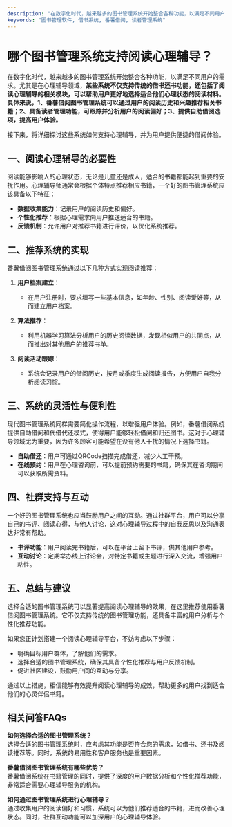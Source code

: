```yaml
---
description: "在数字化时代，越来越多的图书管理系统开始整合各种功能，以满足不同用户的需求。尤其是在心理辅导领域，**某些系统不仅支持传统的借书还书功能，还包括了阅读心理辅导的相关模块，可以帮助用户更好地选择适合他们心理状态的阅读材料。具体来说，1、番薯借阅图书管理系统可以通过用户的阅读历史和兴趣推荐相关书籍；2、具备读者管理功能，可跟踪并分析用户的阅读偏好；3、提供自助借阅选项，提高用户体验。**"
keywords: "图书管理软件, 借书系统, 番薯借阅, 读者管理系统"
---
```

# 哪个图书管理系统支持阅读心理辅导？

在数字化时代，越来越多的图书管理系统开始整合各种功能，以满足不同用户的需求。尤其是在心理辅导领域，**某些系统不仅支持传统的借书还书功能，还包括了阅读心理辅导的相关模块，可以帮助用户更好地选择适合他们心理状态的阅读材料。具体来说，1、番薯借阅图书管理系统可以通过用户的阅读历史和兴趣推荐相关书籍；2、具备读者管理功能，可跟踪并分析用户的阅读偏好；3、提供自助借阅选项，提高用户体验。**

接下来，将详细探讨这些系统如何支持心理辅导，并为用户提供便捷的借阅体验。

## **一、阅读心理辅导的必要性**

阅读能够影响人的心理状态，无论是儿童还是成人，适合的书籍都能起到重要的安抚作用。心理辅导师通常会根据个体特点推荐相应书籍，一个好的图书管理系统应该具备以下特征：

- **数据收集能力**：记录用户的阅读历史和偏好。
- **个性化推荐**：根据心理需求向用户推送适合的书籍。
- **反馈机制**：允许用户对推荐书籍进行评价，以优化系统推荐。

## **二、推荐系统的实现**

番薯借阅图书管理系统通过以下几种方式实现阅读推荐：

1. **用户档案建立**：
   - 在用户注册时，要求填写一些基本信息，如年龄、性别、阅读爱好等，从而建立用户档案。
   
2. **算法推荐**：
   - 利用机器学习算法分析用户的历史阅读数据，发现相似用户的共同点，从而推出对其他用户的推荐书单。
   
3. **阅读活动跟踪**：
   - 系统会记录用户的借阅历史，按月或季度生成阅读报告，方便用户自我分析阅读习惯。

## **三、系统的灵活性与便利性**

现代图书管理系统同样需要简化操作流程，以增强用户体验。例如，番薯借阅系统提供自助借阅和代借代还模式，使得用户能够轻松借阅和归还图书。这对于心理辅导领域尤为重要，因为许多顾客可能希望在没有他人干扰的情况下选择书籍。

- **自助借还**：用户可通过QRCode扫描完成借还，减少人工干预。
- **在线预约**：用户在心理咨询前，可以提前预约需要的书籍，确保其在咨询期间可以获取所需资料。

## **四、社群支持与互动**

一个好的图书管理系统也应当鼓励用户之间的互动。通过社群平台，用户可以分享自己的书评、阅读心得，与他人讨论，这对心理辅导过程中的自我反思以及沟通表达非常有帮助。

- **书评功能**：用户阅读完书籍后，可以在平台上留下书评，供其他用户参考。
- **互动讨论**：定期举办线上讨论会，对特定书籍或主题进行深入交流，增强用户粘性。

## **五、总结与建议**

选择合适的图书管理系统可以显著提高阅读心理辅导的效果，在这里推荐使用番薯借阅图书管理系统。它不仅支持传统的图书管理功能，还具备丰富的用户分析与个性化推荐功能。

如果您正计划搭建一个阅读心理辅导平台，不妨考虑以下步骤：
- 明确目标用户群体，了解他们的需求。
- 选择合适的图书管理系统，确保其具备个性化推荐与用户反馈机制。
- 促进社区建设，鼓励用户间的互动与分享。

通过以上措施，相信能够有效提升阅读心理辅导的成效，帮助更多的用户找到适合他们的心灵伴侣书籍。

## **相关问答FAQs**

**如何选择合适的图书管理系统？**  
选择合适的图书管理系统时，应考虑其功能是否符合您的需求，如借书、还书及阅读推荐等。同时，系统的易用性和客户服务也是重要因素。

**番薯借阅图书管理系统有哪些优势？**  
番薯借阅系统在书籍管理的同时，提供了深度的用户数据分析和个性化推荐功能，非常适合需要心理辅导服务的机构。

**如何通过图书管理系统进行心理辅导？**  
通过收集用户的阅读偏好和习惯，系统可以为他们推荐适合的书籍，进而改善心理状态。同时，社群互动功能可以加深用户的心理辅导体验。

